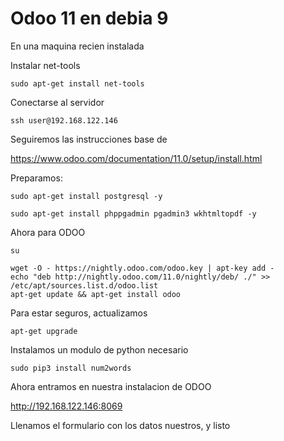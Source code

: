 # Odoo 11 en debia 9

En una maquina recien instalada

Instalar net-tools
```
sudo apt-get install net-tools
```

Conectarse al servidor 
```
ssh user@192.168.122.146
```

Seguiremos las instrucciones base de 

https://www.odoo.com/documentation/11.0/setup/install.html

Preparamos:
```
sudo apt-get install postgresql -y

sudo apt-get install phppgadmin pgadmin3 wkhtmltopdf -y

```

Ahora para ODOO
```
su

wget -O - https://nightly.odoo.com/odoo.key | apt-key add -
echo "deb http://nightly.odoo.com/11.0/nightly/deb/ ./" >> /etc/apt/sources.list.d/odoo.list
apt-get update && apt-get install odoo
```
Para estar seguros, actualizamos
```
apt-get upgrade
```

Instalamos un modulo de python necesario
```
sudo pip3 install num2words
```

Ahora entramos en nuestra instalacion de ODOO

http://192.168.122.146:8069

Llenamos el formulario con los datos nuestros, y listo 
